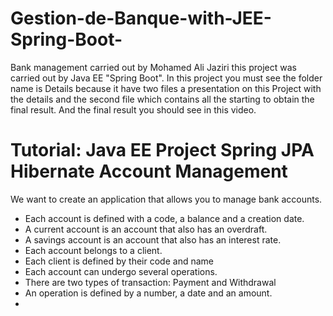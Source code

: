 # Gestion-de-Banque-with-JEE-Spring-Boot-

Bank management carried out by Mohamed Ali Jaziri this project was carried out by Java EE "Spring Boot".  In this project you must see the folder name is Details because it have two files a presentation on this Project with the details and the second file which contains all the starting to obtain the final result. And the final result you should see in this video.

# Tutorial: Java EE Project Spring JPA Hibernate Account Management
 <p>We want to create an application that allows you to manage bank accounts.</p>
 <ul>
  <li>Each account is defined with a code, a balance and a creation date.</li>
  <li>A current account is an account that also has an overdraft.</li>
  <li>A savings account is an account that also has an interest rate.</li>
  <li>Each account belongs to a client.</li>
  <li>Each client is defined by their code and name</li>
  <li>Each account can undergo several operations.</li>
  <li>There are two types of transaction: Payment and Withdrawal</li>
  <li>An operation is defined by a number, a date and an amount.</li>
  <li></li>
</ul>
